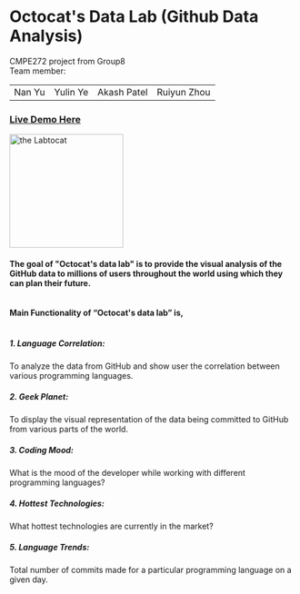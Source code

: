Octocat's Data Lab (Github Data Analysis)
==============

CMPE272 project from Group8 <br>
Team member: 
<table><tbody>
   <tr>
      <td>Nan Yu</td>
      <td>Yulin Ye</td>
      <td>Akash Patel</td>
      <td>Ruiyun Zhou</td>
   </tr>
</tbody></table>

<h3><a href='http://ec2-54-201-59-199.us-west-2.compute.amazonaws.com' target='_blank_'>Live Demo Here</a></h3>


<span>
<a href="http://octodex.github.com/labtocat" class="preview-image">
<img src="http://octodex.github.com/images/labtocat.png" align="center" width="200px" alt="the Labtocat">
</a>
</span>

<p><strong></strong></p><h4><strong>The goal of "Octocat's data lab" is to provide the visual analysis of the
GitHub data to millions of users throughout the world using which they
can plan their future.</strong></h4><strong><br></strong>
<strong>Main Functionality of “Octocat's data lab” is,</strong><br><br>
<h5>1.	Language Correlation: </h5> To analyze the data from GitHub and show user the
correlation between various programming languages.<br>
<h5>2.	Geek Planet: </h5> To display the visual representation of the data being
committed to GitHub from various parts of the world.<br>
<h5>3.	Coding Mood: </h5> What is the mood of the developer while working with
different programming languages?<br>
<h5>4.	Hottest Technologies: </h5>  What hottest technologies are currently in the
market?<br>
<h5>5.	Language Trends: </h5> Total number of commits made for a particular programming
language on a given day.<br>
<p></p>

